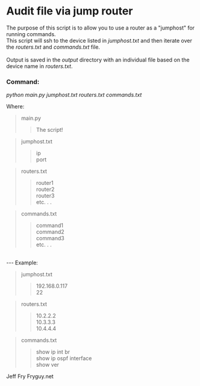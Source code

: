 # Audit file via jump router<br>

The purpose of this script is to allow you to use a router as a "jumphost" for running commands.<br>
This script will ssh to the device listed in *jumphost.txt* and then iterate over the *routers.txt* and *commands.txt* file. <br>
<br>
Output is saved in the *output* directory with an individual file based on the device name in *routers.txt*.


### Command:
*python main.py jumphost.txt routers.txt commands.txt*

Where: <br>

>main.py
>> The script!<br>

>jumphost.txt
>>ip<br>
>>port<br>

>routers.txt
>>router1<br>
>>router2<br>
>>router3<br>
>>etc. . .<br>

>commands.txt
>>command1<br>
>>command2<br>
>>command3<br>
>>etc. . .<br>

<br>
---
Example:

>jumphost.txt<br>
>>192.168.0.117<br>
>>22<br>

>routers.txt<br>
>>10.2.2.2<br>
>>10.3.3.3<br>
>>10.4.4.4<br>

>commands.txt<br>
>>show ip int br<br>
>>show ip ospf interface<br>
>>show ver<br>


Jeff Fry
Fryguy.net


  